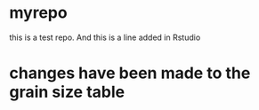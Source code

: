 # myrepo
this is a test repo. And this is a line added in Rstudio

# changes have been made to the  grain size table
